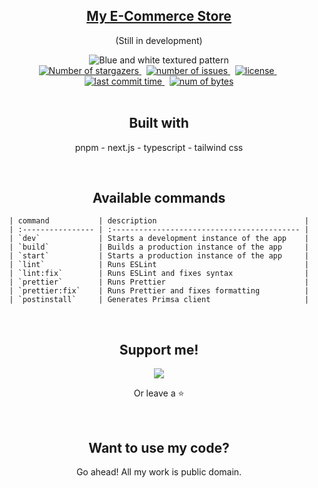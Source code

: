 <div align="center">
  <section>
    <a href="https://ez-commerce-steez.vercel.app/">
      <h1>My E-Commerce Store</h1>
    </a>
    <p>(Still in development)</p>
    <img 
      alt="Blue and white textured pattern"
      title="Blue and white textured pattern"
      src="https://images.unsplash.com/photo-1496096265110-f83ad7f96608?ixlib=rb-4.0.3&ixid=M3wxMjA3fDB8MHxwaG90by1wYWdlfHx8fGVufDB8fHx8fA%3D%3D&auto=format&fit=crop&w=600&"
    />
  <br />
    <a
      href="https://github.com/steezplusplus/ez-commerce/stargazers"
      target="_blank"
    >
      <img
        alt="Number of stargazers"
        title="Number of stargazers"
        src="https://custom-icon-badges.demolab.com/github/stars/steezplusplus/ez-commerce?logo=star"
      />
    </a>
    &nbsp;
    <a
      href="https://github.com/steezplusplus/ez-commerce/issues"
      target="_blank"
    >
      <img
        alt="number of issues"
        title="number of issues"
        src="https://custom-icon-badges.demolab.com/github/issues-raw/steezplusplus/ez-commerce?logo=issue"
      />
    </a>
    &nbsp;
    <a href="/LICENSE" target="_blank">
      <img
        alt="license"
        title="license"
        src="https://custom-icon-badges.demolab.com/github/license/steezplusplus/ez-commerce?logo=law"
      />
    </a>
    &nbsp;
    <a href="#">
      <img
        alt="last commit time"
        title="last commit time"
        src="https://custom-icon-badges.demolab.com/github/last-commit/steezplusplus/ez-commerce?logo=history&logoColor=white"
      />
    </a>
    &nbsp;
    <a href="#">
      <img
        alt="num of bytes"
        title="num of bytes"
        src="https://custom-icon-badges.demolab.com/github/languages/code-size/steezplusplus/ez-commerce?logo=file-code&logoColor=white"
      />
    </a>
  </section>
  <br />
  <section>
    <h2>Built with</h2>
    <p>pnpm -  next.js - typescript - tailwind css</p>
  </section>
  <br />
  <section>
    <h2>Available commands</h2>

    | command           | description                                 |
    | :---------------- | :------------------------------------------ |
    | `dev`             | Starts a development instance of the app    |
    | `build`           | Builds a production instance of the app     |
    | `start`           | Starts a production instance of the app     |
    | `lint`            | Runs ESLint                                 |
    | `lint:fix`        | Runs ESLint and fixes syntax                |
    | `prettier`        | Runs Prettier                               |
    | `prettier:fix`    | Runs Prettier and fixes formatting          |
    | `postinstall`     | Generates Primsa client                     |

  </section>
  <br />
  <section>
    <h2>Support me!</h2>
    <a href="https://ko-fi.com/W7W5PB4J9" target="_blank"> 
      <img src="https://ko-fi.com/img/githubbutton_sm.svg"/> 
    </a>
    <p>
      Or leave a ⭐
    </p>
  </section>
  <br />
  <section>
    <h2>Want to use my code?</h2>
    <p>Go ahead! All my work is public domain.</p>
  </section>
</div>
